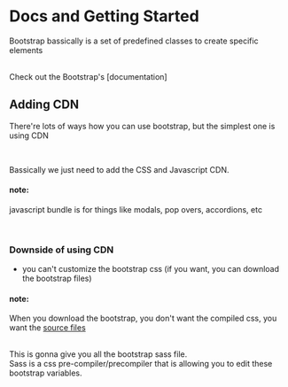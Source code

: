 # Docs and Getting Started

Bootstrap bassically is a set of predefined classes
to create specific elements

<br>
Check out the Bootstrap's [documentation]

<br>

## Adding CDN

There're lots of ways how you can use bootstrap, but
the simplest one is using CDN

<br>

Bassically we just need to add the CSS and Javascript CDN.

#### note:

javascript bundle is for things like modals, pop overs, accordions, etc

<br>

### Downside of using CDN

- you can't customize the bootstrap css
  (if you want, you can download the bootstrap files)

#### note:

When you download the bootstrap, you don't want the compiled css, you want the [source files]

<br>
This is gonna give you all the bootstrap sass file.
<br>
Sass is a css pre-compiler/precompiler that is allowing you to edit
these bootstrap variables.

[documentation]: https://getbootstrap.com/docs/4.1/getting-started/introduction/ 
[source files]: https://getbootstrap.com/docs/4.1/getting-started/download/

